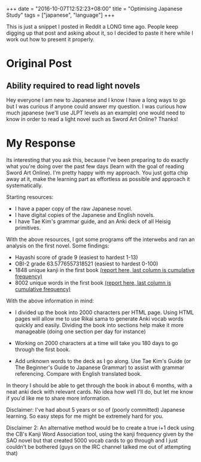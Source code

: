 +++
date = "2016-10-07T12:52:23+08:00"
title = "Optimising Japanese Study"
tags = ["japanese", "language"]
+++

This is just a snippet I posted in Reddit a LONG time ago. People keep digging up that post and asking about it, so I decided to paste it here while I work out how to present it properly.

# Original Post
## Ability required to read light novels
Hey everyone I am new to Japanese and I know I have a long ways to go but I was curious if anyone could answer my question. I was curious how much japanese (we'll use JLPT levels as an example) one would need to know in order to read a light novel such as Sword Art Online? Thanks!


# My Response

Its interesting that you ask this, because I've been preparing to do exactly what you're doing over the past few days (learn with the goal of reading Sword Art Online). I'm pretty happy with my approach. You just gotta chip away at it, make the learning part as effortless as possible and approach it systematically.

Starting resources:

- I have a paper copy of the raw Japanese novel.
- I have digital copies of the Japanese and English novels.
- I have Tae Kim's grammar guide, and an Anki deck of all Heisig primitives.

With the above resources, I got some programs off the interwebs and ran an analysis on the first novel. Some findings:

- Hayashi score of grade 9 (easiest to hardest 1-13)
- OBI-2 grade 63.5776557318521 (easiest to hardest 0-100)
- 1848 unique kanji in the first book [(report here, last column is cumulative frequency)](http://pastebin.com/BQTEWuGc)
- 8002 unique words in the first book [(report here, last column is cumulative frequency)](http://pastebin.com/jTYk1v6X)

With the above information in mind:

- I divided up the book into 2000 characters per HTML page. Using HTML pages will allow me to use Rikai sama to generate Anki vocab words quickly and easily. Dividing the book into sections help make it more manageable (doing one section per day for instance)

- Working on 2000 characters at a time will take you 180 days to go through the first book.

- Add unknown words to the deck as I go along. Use Tae Kim's Guide (or The Beginner's Guide to Japanese Grammar) to assist with grammar referencing. Compare with English translated book.

In theory I should be able to get through the book in about 6 months, with a neat anki deck with relevant cards. No idea how well I'll do, but let me know if you'd like me to share more information.

Disclaimer: I've had about 5 years or so of (poorly committed) Japanese learning. So easy steps for me might be extremely hard for you.

Disclaimer 2: An alternative method would be to create a true i+1 deck using the CB's Kanji Word Association tool, using the kanji frequency given by the SAO novel but that created 5000 vocab cards to go through and I just couldn't be bothered (guys on the IRC channel talked me out of attempting that)
